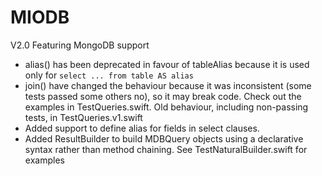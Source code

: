 # MIODB


V2.0 Featuring MongoDB support

- alias() has been deprecated in favour of tableAlias because it is used only for `select ... from table AS alias`
- join() have changed the behaviour because it was inconsistent (some tests passed some others no), so it may break code. Check out the examples in TestQueries.swift. Old behaviour, including non-passing tests, in TestQueries.v1.swift
- Added support to define alias for fields in select clauses. 
- Added ResultBuilder to build MDBQuery objects using a declarative syntax rather than method chaining. See TestNaturalBuilder.swift for examples 



